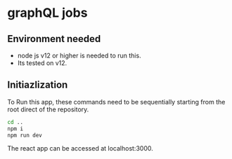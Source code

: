 # graphQL jobs

## Environment needed

- node js v12 or higher is needed to run this.
- Its tested on v12.

## Initiazlization
To Run this app, these commands need to be sequentially starting from the root direct of the repository.
```sh
cd ..
npm i
npm run dev
```
The react app can be accessed at localhost:3000.